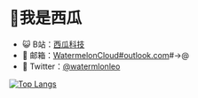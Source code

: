 # 🍉我是西瓜
- 😺 B站：[西瓜科技](https://space.bilibili.com/398866340)
- 📧 邮箱：<a href="mailto: WatermelonCloud@outlook.com">WatermelonCloud#outlook.com</a>#->@
- 💬 Twitter：[@watermlonleo](https://twitter.com/watermlonleo)

[![Top Langs](https://github-readme-stats.vercel.app/api/top-langs/?username=LeoWang2007&hide_title=false&layout=compact&locale=cn)](https://github.com/LeoWang2007)
